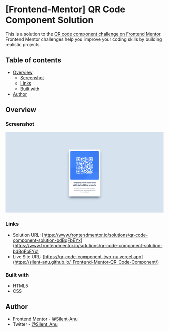 # [Frontend-Mentor] QR Code Component Solution

This is a solution to the [QR code component challenge on Frontend Mentor](https://www.frontendmentor.io/challenges/qr-code-component-iux_sIO_H). Frontend Mentor challenges help you improve your coding skills by building realistic projects.

## Table of contents

- [Overview](#overview)
  - [Screenshot](#screenshot)
  - [Links](#links)
  - [Built with](#built-with)
- [Author](#author)

## Overview

### Screenshot

![qr_ss](https://github.com/Silent-Anu/-Frontend-Mentor-QR-Code-Component/blob/2fc0681d5b02148ad11f0c40711860090f0a4f6a/images/qr_screenshot.PNG)

### Links

- Solution URL: [https://www.frontendmentor.io/solutions/qr-code-component-solution-bdBqFbEYx](https://www.frontendmentor.io/solutions/qr-code-component-solution-bdBqFbEYx)
- Live Site URL: [https://qr-code-component-two-nu.vercel.app](https://silent-anu.github.io/-Frontend-Mentor-QR-Code-Component/)

### Built with

- HTML5
- CSS

## Author

- Frontend Mentor - [@Silent-Anu](https://www.frontendmentor.io/profile/Silent-Anu)
- Twitter - [@Silent_Anu](https://twitter.com/silent_anu)
